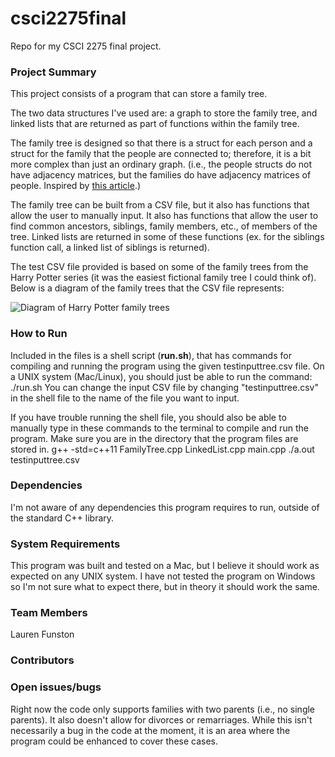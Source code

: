 # csci2275final
Repo for my CSCI 2275 final project.

### Project Summary
This project consists of a program that can store a family tree. 

The two data structures I've used are: a graph to store the family tree, and linked lists that are returned as part of functions within the family tree. 

The family tree is designed so that there is a struct for each person and a struct for the family that the people are connected to; therefore, it is a bit more complex than just an ordinary graph. (i.e., the people structs do not have adjacency matrices, but the families do have adjacency matrices of people. Inspired by [this article](https://medium.com/@bigomega/building-my-family-tree-ef0be1fba775).)

The family tree can be built from a CSV file, but it also has functions that allow the user to manually input. It also has functions that allow the user to find common ancestors, siblings, family members, etc., of members of the tree. Linked lists are returned in some of these functions (ex. for the siblings function call, a linked list of siblings is returned).

The test CSV file provided is based on some of the family trees from the Harry Potter series (it was the easiest fictional family tree I could think of). Below is a diagram of the family trees that the CSV file represents: 

![Diagram of Harry Potter family trees](/assets/familytreegraphic.jpg)

### How to Run
Included in the files is a shell script (**run.sh**), that has commands for compiling and running the program using the given testinputtree.csv file. On a UNIX system (Mac/Linux), you should just be able to run the command:
    ./run.sh
You can change the input CSV file by changing "testinputtree.csv" in the shell file to the name of the file you want to input. 

If you have trouble running the shell file, you should also be able to manually type in these commands to the terminal to compile and run the program. Make sure you are in the directory that the program files are stored in. 
    g++ -std=c++11 FamilyTree.cpp LinkedList.cpp main.cpp
    ./a.out testinputtree.csv

### Dependencies
I'm not aware of any dependencies this program requires to run, outside of the standard C++ library. 

### System Requirements
This program was built and tested on a Mac, but I believe it should work as expected on any UNIX system. I have not tested the program on Windows so I'm not sure what to expect there, but in theory it should work the same. 

### Team Members
Lauren Funston

### Contributors 

### Open issues/bugs
Right now the code only supports families with two parents (i.e., no single parents). It also doesn't allow for divorces or remarriages. While this isn't necessarily a bug in the code at the moment, it is an area where the program could be enhanced to cover these cases. 